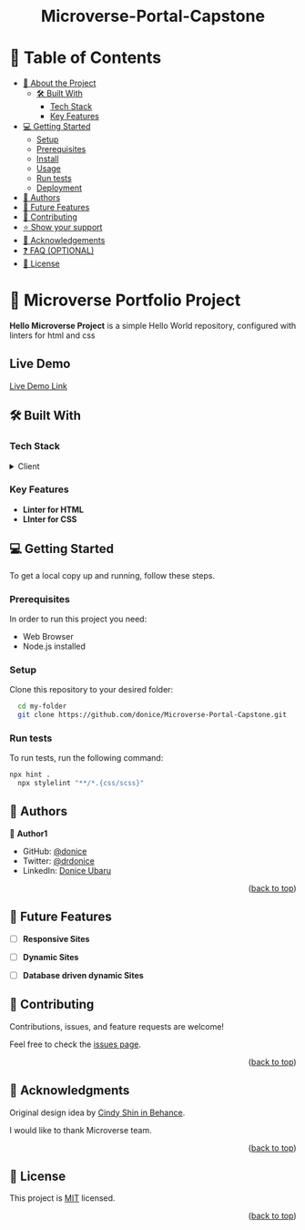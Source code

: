 

<a name="readme-top"></a>


<div align="center">
  <!-- You are encouraged to replace this logo with your own! Otherwise you can also remove it. -->
 
  <br/>

# Microverse-Portal-Capstone


</div>

<!-- TABLE OF CONTENTS -->

# 📗 Table of Contents

- [📖 About the Project](#about-project)
  - [🛠 Built With](#built-with)
    - [Tech Stack](#tech-stack)
    - [Key Features](#key-features)
- [💻 Getting Started](#getting-started)
  - [Setup](#setup)
  - [Prerequisites](#prerequisites)
  - [Install](#install)
  - [Usage](#usage)
  - [Run tests](#run-tests)
  - [Deployment](#deployment)
- [👥 Authors](#authors)
- [🔭 Future Features](#future-features)
- [🤝 Contributing](#contributing)
- [⭐️ Show your support](#support)
- [🙏 Acknowledgements](#acknowledgements)
- [❓ FAQ (OPTIONAL)](#faq)
- [📝 License](#license)

<!-- PROJECT DESCRIPTION -->

# 📖 Microverse Portfolio Project <a name="about-project"></a>

**Hello Microverse Project** is a simple Hello World repository, configured with linters for html and css

## Live Demo

[Live Demo Link](https://donice.github.io/Microverse-Portal-Capstone/)

## 🛠 Built With <a name="built-with"></a>

### Tech Stack <a name="tech-stack"></a>

<details>
  <summary>Client</summary>
  <ul>
    <li><a href="#">HTML</a></li>
     <li><a href="#">CSS</a></li>
     <li><a href="#">Javascript</a></li>
  </ul>
</details>



<!-- Features -->

### Key Features <a name="key-features"></a>

- **Linter for HTML**
- **LInter for CSS**

<!-- GETTING STARTED -->

## 💻 Getting Started <a name="getting-started"></a>

To get a local copy up and running, follow these steps.

### Prerequisites

In order to run this project you need:
<ul>
    <li>Web Browser</li>
     <li>Node.js installed</li>
  </ul>


### Setup

Clone this repository to your desired folder:

```sh
  cd my-folder
  git clone https://github.com/donice/Microverse-Portal-Capstone.git
```

### Run tests

To run tests, run the following command:



```sh
npx hint .
  npx stylelint "**/*.{css/scss}"
```
<!-- AUTHORS -->

## 👥 Authors <a name="authors"></a>

👤 **Author1**

- GitHub: [@donice](https://github.com/donice)
- Twitter: [@drdonice](https://twitter.com/drdonice)
- LinkedIn: [Donice Ubaru](https://linkedin.com/in/doniceubaru)
<p align="right">(<a href="#readme-top">back to top</a>)</p>


## 🔭 Future Features <a name="future-features"></a>

- [ ] **Responsive Sites**
- [ ] **Dynamic Sites**
- [ ] **Database driven dynamic Sites**


<!-- CONTRIBUTING -->

## 🤝 Contributing <a name="contributing"></a>

Contributions, issues, and feature requests are welcome!

Feel free to check the [issues page](../../issues/).

<p align="right">(<a href="#readme-top">back to top</a>)</p>

## 🙏 Acknowledgments <a name="acknowledgements"></a>

Original design idea by [Cindy Shin in Behance](https://www.behance.net/adagio07).

I would like to thank Microverse team.

<p align="right">(<a href="#readme-top">back to top</a>)</p>

<!-- LICENSE -->

## 📝 License <a name="license"></a>

This project is [MIT](./MIT.md) licensed.

<p align="right">(<a href="#readme-top">back to top</a>)</p>